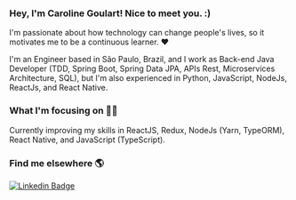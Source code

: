 ### Hey, I'm Caroline Goulart! Nice to meet you. :)

I'm passionate about how technology can change people's lives, so it motivates me to be a continuous learner. :heart:

I'm an Engineer based in São Paulo, Brazil, and I work as Back-end Java Developer (TDD, Spring Boot, Spring Data JPA, APIs Rest, Microservices Architecture, SQL), but I'm also experienced in Python, JavaScript, NodeJs, ReactJs, and React Native.<br/>

### What I'm focusing on :woman_technologist:

Currently improving my skills in ReactJS, Redux, NodeJs (Yarn, TypeORM), React Native, and JavaScript (TypeScript).<br/>

### Find me elsewhere :earth_americas:

[![Linkedin Badge](https://img.shields.io/badge/-LinkedIn-blue?style=flat-square&logo=Linkedin&logoColor=white&link=https://www.linkedin.com/in/harshkumarkhatri/)](https://www.linkedin.com/in/carolinegoulart/) 
